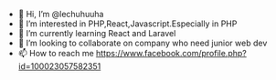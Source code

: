 - 👋 Hi, I’m @lechuhuuha
- 👀 I’m interested in PHP,React,Javascript.Especially in PHP
- 🌱 I’m currently learning React and Laravel
- 💞️ I’m looking to collaborate on company who need junior web dev
- 📫 How to reach me https://www.facebook.com/profile.php?id=100023057582351

<!---
lechuhuuha/lechuhuuha is a ✨ special ✨ repository because its `README.md` (this file) appears on your GitHub profile.
You can click the Preview link to take a look at your changes.
--->
